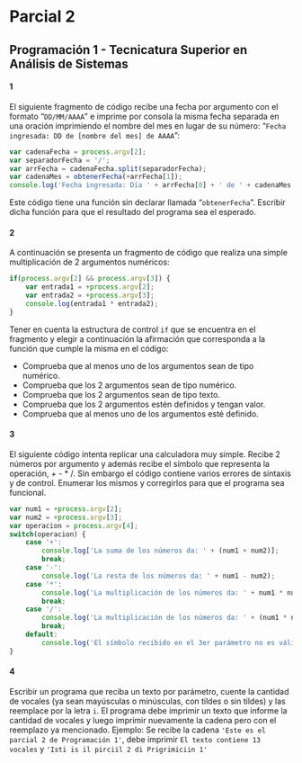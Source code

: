 # Parcial 2

## Programación 1 - Tecnicatura Superior en Análisis de Sistemas

#### 1
El siguiente fragmento de código recibe una fecha por argumento con el formato “`DD/MM/AAAA`” e imprime por consola la misma fecha separada en una oración imprimiendo el nombre del mes en lugar de su número: “`Fecha ingresada: DD de [nombre del mes] de AAAA`”:

``` javascript
var cadenaFecha = process.argv[2];
var separadorFecha = '/';
var arrFecha = cadenaFecha.split(separadorFecha);
var cadenaMes = obtenerFecha(+arrFecha[1]);
console.log('Fecha ingresada: Día ' + arrFecha[0] + ' de ' + cadenaMes + ' de ' + arrFecha[2]);
```
Este código tiene una función sin declarar llamada “`obtenerFecha`”.
Escribir dicha función para que el resultado del programa sea el esperado.

#### 2
A continuación se presenta un fragmento de código que realiza una simple multiplicación de 2 argumentos numéricos:
``` javascript
if(process.argv[2] && process.argv[3]) {
    var entrada1 = +process.argv[2];
    var entrada2 = +process.argv[3];
    console.log(entrada1 * entrada2);
}
```
Tener en cuenta la estructura de control `if` que se encuentra en el fragmento y elegir a continuación la afirmación que corresponda a la función que cumple la misma en el código:
* Comprueba que al menos uno de los argumentos sean de tipo numérico.
* Comprueba que los 2 argumentos sean de tipo numérico.
* Comprueba que los 2 argumentos sean de tipo texto.
* Comprueba que los 2 argumentos estén definidos y tengan valor.
* Comprueba que al menos uno de los argumentos esté definido.

#### 3
El siguiente código intenta replicar una calculadora muy simple. Recibe 2 números por argumento y además recibe el símbolo que representa la operación, + - * /. Sin embargo el código contiene varios errores de sintaxis y de control.
Enumerar los mismos y corregirlos para que el programa sea funcional.
``` javascript
var num1 = +process.argv[2];
var num2 = +process.argv[3];
var operacion = process.argv[4];
switch(operacion) {
    case '+':
        console.log['La suma de los números da: ' + (num1 + num2)];
        break;
    case '-':
        console.log('La resta de los números da: ' + num1 - num2);
    case '*':
        console.log('La multiplicación de los números da: ' + num1 * num2);
        break;
    case '/':
        console.log('La multiplicación de los números da: ' + (num1 * num2));
        break;
    default:
        console.log('El símbolo recibido en el 3er parámetro no es válido o no se recibió ninguno!');
}
```

#### 4
Escribir un programa que reciba un texto por parámetro, cuente la cantidad de vocales (ya sean mayúsculas o minúsculas, con tildes o sin tildes) y las reemplace por la letra `i`. El programa debe imprimir un texto que informe la cantidad de vocales y luego imprimir nuevamente la cadena pero con el reemplazo ya mencionado.
Ejemplo: Se recibe la cadena `'Este es el parcial 2 de Programación 1'`, debe imprimir `El texto contiene 13 vocales` y `'Isti is il pirciil 2 di Prigrimiciin 1'`
